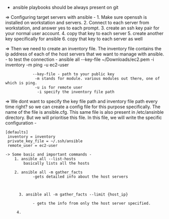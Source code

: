 - ansible playbooks should be always present on git


=> Configuring target servers with ansible - 
	 1. Make sure openssh is installed on workstation and servers. 
	 2. Connect to each server from workstation, and answer yes to each prompt. 
	 3. create an ssh key pair for your normal user account. 
	 4. copy that key to each server
	 5. create another key specifically for ansible
	 6. copy that key to each server as well

=> Then we need to create an inventory file. The inventory file contains the ip address of each of the host servers that we want to manage with ansible. 
	- to test the connection - 
			ansible all --key-file ~/Downloads/ec2.pem -i inventory -m ping -u ec2-user

				--key-file - path to your public key 
				 -m stands for module. various modules out there, one of which is ping. 
				 -u is for remote user
				  -i specify the inventory file path 


=> We dont want to specify the key file path and inventory file path every time right? so we can create a config file for this purpose specifically. The name of the file is ansible.cfg. This same file is also present in /etc/ansinble directory. But we will prioritise this file. In this file, we will write the specific configuration - 

	[defaults]
	 inventory = inventory
	 private_key_file = ~/.ssh/ansible
	 remote_user = ec2-user

	-> Some basic and important commands - 
		1. ansible all --list-hosts 
			basically lists all the hosts

		2. ansible all -m gather_facts
				-gets detailed info about the host servers
				


		  3. ansible all -m gather_facts --limit {host_ip}

				- gets the info from only the host server specified. 

		 4. 